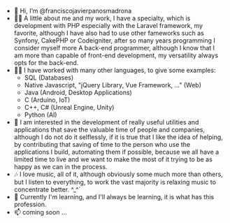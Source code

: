 - 👋 Hi, I’m @franciscojavierpanosmadrona
- 🤦‍♂ A little about me and my work, I have a specialty, which is development with PHP especially with the Laravel framework, my favorite, although I have also had to use other fameworks such as Synfony, CakePHP or Codeigniter, after so many years programming I consider myself more A back-end programmer, although I know that I am more than capable of front-end development, my versatility always opts for the back-end.
- 🤷‍♂️ I have worked with many other languages, to give some examples:
    - SQL (Databases)
    - Native Javascript, "jQuery Library, Vue Framework, ..." (Web)
    - Java (Android, Desktop Applications)
    - C (Arduino, IoT)
    - C++, C# (Unreal Engine, Unity)
    - Python (AI)
- 👀 I am interested in the development of really useful utilities and applications that save the valuable time of people and companies, although I do not do it selflessly, if it is true that I like the idea of helping, by contributing that saving of time to the person who use the applications I build, automating them if possible, because we all have a limited time to live and we want to make the most of it trying to be as happy as we can in the process.
- 🎶 I love music, all of it, although obviously some much more than others, but I listen to everything, to work the vast majority is relaxing music to concentrate better. ^_^`
- 🌱 Currently I'm learning, and I'll always be learning, it is what has this profession.
- 📫 coming soon ...


